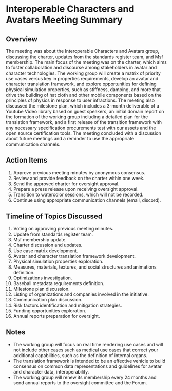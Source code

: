 # Interoperable Characters and Avatars Meeting Summary

## Overview
The meeting was about the Interoperable Characters and Avatars group, discussing the charter, updates from the standards register team, and Msf membership. The main focus of the meeting was on the charter, which aims to foster collaboration and discourse among stakeholders in avatar and character technologies. The working group will create a matrix of priority use cases versus key in properties requirements, develop an avatar and character translation framework, and explore opportunities for defining physical simulation properties, such as stiffness, damping, and more that drive the building of hat cloth and other mobile components based on the principles of physics in response to user infractions. The meeting also discussed the milestone plan, which includes a 3-month deliverable of a Youtube Video library based on guest speakers, an initial domain report on the formation of the working group including a detailed plan for the translation framework, and a first release of the transition framework with any necessary specification procurements test with our assets and the open source certification tools. The meeting concluded with a discussion about future meetings and a reminder to use the appropriate communication channels.

## Action Items
1. Approve previous meeting minutes by anonymous consensus.
2. Review and provide feedback on the charter within one week.
3. Send the approved charter for oversight approval.
4. Prepare a press release upon receiving oversight approval.
5. Transition to watercolor sessions, which will not be recorded.
6. Continue using appropriate communication channels (email, discord).

## Timeline of Topics Discussed
1. Voting on approving previous meeting minutes.
2. Update from standards register team.
3. Msf membership update.
4. Charter discussion and updates.
5. Use case matrix development.
6. Avatar and character translation framework development.
7. Physical simulation properties exploration.
8. Measures, materials, textures, and social structures and animations definition.
9. Optimizations investigation.
10. Baseball metadata requirements definition.
11. Milestone plan discussion.
12. Listing of organizations and companies involved in the initiative.
13. Communication plan discussion.
14. Risk factors identification and mitigation strategies.
15. Funding opportunities exploration.
16. Annual reports preparation for oversight.

## Notes
- The working group will focus on real time rendering use cases and will not include other cases such as medical use cases that correct your additional capabilities, such as the definition of internal organs.
- The translation framework is intended to be an effective vehicle to build consensus on common data representations and guidelines for avatar and character data, interoperability.
- The working group will renew its membership every 24 months and send annual reports to the oversight committee and the Forum.

